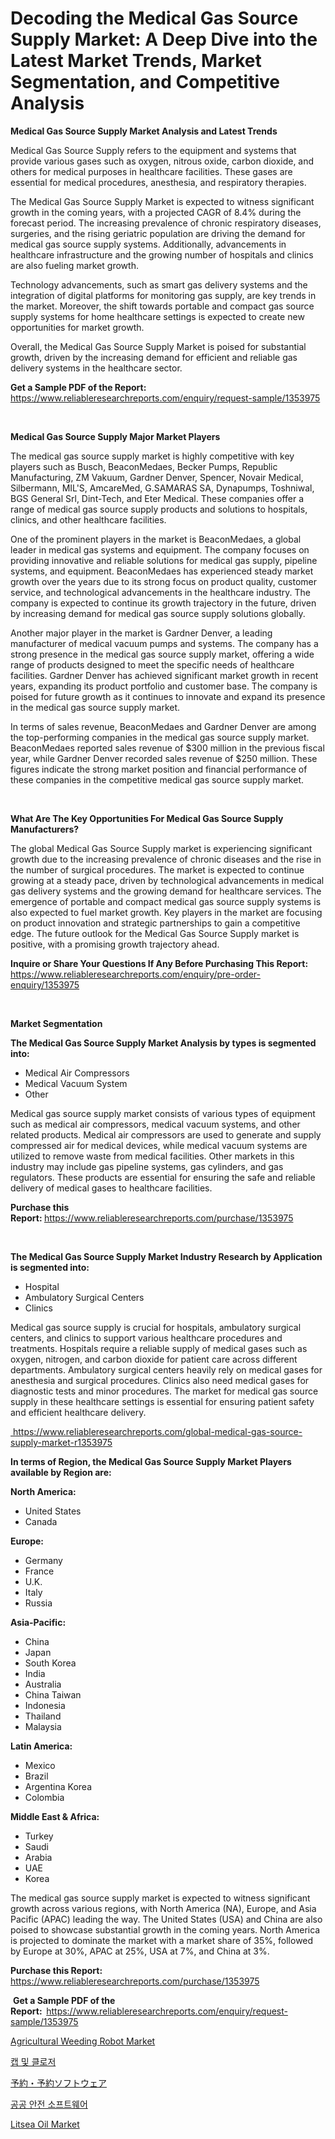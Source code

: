 <p><h1>Decoding the Medical Gas Source Supply Market: A Deep Dive into the Latest Market Trends, Market Segmentation, and Competitive Analysis</h1></p><p><strong>Medical Gas Source Supply Market Analysis and Latest Trends</strong></p>
<p><p>Medical Gas Source Supply refers to the equipment and systems that provide various gases such as oxygen, nitrous oxide, carbon dioxide, and others for medical purposes in healthcare facilities. These gases are essential for medical procedures, anesthesia, and respiratory therapies.</p><p>The Medical Gas Source Supply Market is expected to witness significant growth in the coming years, with a projected CAGR of 8.4% during the forecast period. The increasing prevalence of chronic respiratory diseases, surgeries, and the rising geriatric population are driving the demand for medical gas source supply systems. Additionally, advancements in healthcare infrastructure and the growing number of hospitals and clinics are also fueling market growth.</p><p>Technology advancements, such as smart gas delivery systems and the integration of digital platforms for monitoring gas supply, are key trends in the market. Moreover, the shift towards portable and compact gas source supply systems for home healthcare settings is expected to create new opportunities for market growth.</p><p>Overall, the Medical Gas Source Supply Market is poised for substantial growth, driven by the increasing demand for efficient and reliable gas delivery systems in the healthcare sector.</p></p>
<p><strong>Get a Sample PDF of the Report:&nbsp;</strong> <a href="https://www.reliableresearchreports.com/enquiry/request-sample/1353975">https://www.reliableresearchreports.com/enquiry/request-sample/1353975</a></p>
<p>&nbsp;</p>
<p><strong>Medical Gas Source Supply Major Market Players</strong></p>
<p><p>The medical gas source supply market is highly competitive with key players such as Busch, BeaconMedaes, Becker Pumps, Republic Manufacturing, ZM Vakuum, Gardner Denver, Spencer, Novair Medical, Silbermann, MIL'S, AmcareMed, G.SAMARAS SA, Dynapumps, Toshniwal, BGS General Srl, Dint-Tech, and Eter Medical. These companies offer a range of medical gas source supply products and solutions to hospitals, clinics, and other healthcare facilities.</p><p>One of the prominent players in the market is BeaconMedaes, a global leader in medical gas systems and equipment. The company focuses on providing innovative and reliable solutions for medical gas supply, pipeline systems, and equipment. BeaconMedaes has experienced steady market growth over the years due to its strong focus on product quality, customer service, and technological advancements in the healthcare industry. The company is expected to continue its growth trajectory in the future, driven by increasing demand for medical gas source supply solutions globally.</p><p>Another major player in the market is Gardner Denver, a leading manufacturer of medical vacuum pumps and systems. The company has a strong presence in the medical gas source supply market, offering a wide range of products designed to meet the specific needs of healthcare facilities. Gardner Denver has achieved significant market growth in recent years, expanding its product portfolio and customer base. The company is poised for future growth as it continues to innovate and expand its presence in the medical gas source supply market.</p><p>In terms of sales revenue, BeaconMedaes and Gardner Denver are among the top-performing companies in the medical gas source supply market. BeaconMedaes reported sales revenue of $300 million in the previous fiscal year, while Gardner Denver recorded sales revenue of $250 million. These figures indicate the strong market position and financial performance of these companies in the competitive medical gas source supply market.</p></p>
<p>&nbsp;</p>
<p><strong>What Are The Key Opportunities For Medical Gas Source Supply Manufacturers?</strong></p>
<p><p>The global Medical Gas Source Supply market is experiencing significant growth due to the increasing prevalence of chronic diseases and the rise in the number of surgical procedures. The market is expected to continue growing at a steady pace, driven by technological advancements in medical gas delivery systems and the growing demand for healthcare services. The emergence of portable and compact medical gas source supply systems is also expected to fuel market growth. Key players in the market are focusing on product innovation and strategic partnerships to gain a competitive edge. The future outlook for the Medical Gas Source Supply market is positive, with a promising growth trajectory ahead.</p></p>
<p><strong>Inquire or Share Your Questions If Any Before Purchasing This Report:</strong> <a href="https://www.reliableresearchreports.com/enquiry/pre-order-enquiry/1353975">https://www.reliableresearchreports.com/enquiry/pre-order-enquiry/1353975</a></p>
<p>&nbsp;</p>
<p><strong>Market Segmentation</strong></p>
<p><strong>The Medical Gas Source Supply Market Analysis by types is segmented into:</strong></p>
<p><ul><li>Medical Air Compressors</li><li>Medical Vacuum System</li><li>Other</li></ul></p>
<p><p>Medical gas source supply market consists of various types of equipment such as medical air compressors, medical vacuum systems, and other related products. Medical air compressors are used to generate and supply compressed air for medical devices, while medical vacuum systems are utilized to remove waste from medical facilities. Other markets in this industry may include gas pipeline systems, gas cylinders, and gas regulators. These products are essential for ensuring the safe and reliable delivery of medical gases to healthcare facilities.</p></p>
<p><strong>Purchase this Report:&nbsp;</strong><a href="https://www.reliableresearchreports.com/purchase/1353975">https://www.reliableresearchreports.com/purchase/1353975</a></p>
<p>&nbsp;</p>
<p><strong>The Medical Gas Source Supply Market Industry Research by Application is segmented into:</strong></p>
<p><ul><li>Hospital</li><li>Ambulatory Surgical Centers</li><li>Clinics</li></ul></p>
<p><p>Medical gas source supply is crucial for hospitals, ambulatory surgical centers, and clinics to support various healthcare procedures and treatments. Hospitals require a reliable supply of medical gases such as oxygen, nitrogen, and carbon dioxide for patient care across different departments. Ambulatory surgical centers heavily rely on medical gases for anesthesia and surgical procedures. Clinics also need medical gases for diagnostic tests and minor procedures. The market for medical gas source supply in these healthcare settings is essential for ensuring patient safety and efficient healthcare delivery.</p></p>
<p><a href="https://www.reliableresearchreports.com/global-medical-gas-source-supply-market-r1353975">&nbsp;https://www.reliableresearchreports.com/global-medical-gas-source-supply-market-r1353975</a></p>
<p><strong>In terms of Region, the Medical Gas Source Supply Market Players available by Region are:</strong></p>
<p>
    <p> <strong> North America: </strong>
        <ul>
            <li>United States</li>
            <li>Canada</li>
        </ul>
        </p> 
    <p> <strong> Europe: </strong>
        <ul>
            <li>Germany</li>
            <li>France</li>
            <li>U.K.</li>
            <li>Italy</li>
            <li>Russia</li>
        </ul>
        </p> 
    <p> <strong> Asia-Pacific: </strong>
        <ul>
            <li>China</li>
            <li>Japan</li>
            <li>South Korea</li>
            <li>India</li>
            <li>Australia</li>
            <li>China Taiwan</li>
            <li>Indonesia</li>
            <li>Thailand</li>
            <li>Malaysia</li>
        </ul>
        </p> 
    <p> <strong> Latin America: </strong>
        <ul>
            <li>Mexico</li>
            <li>Brazil</li>
            <li>Argentina Korea</li>
            <li>Colombia</li>
        </ul>
        </p> 
    <p> <strong> Middle East & Africa: </strong>
        <ul>
            <li>Turkey</li>
            <li>Saudi</li>
            <li>Arabia</li>
            <li>UAE</li>
            <li>Korea</li>
        </ul>
    </p>
    </p>
<p><p>The medical gas source supply market is expected to witness significant growth across various regions, with North America (NA), Europe, and Asia Pacific (APAC) leading the way. The United States (USA) and China are also poised to showcase substantial growth in the coming years. North America is projected to dominate the market with a market share of 35%, followed by Europe at 30%, APAC at 25%, USA at 7%, and China at 3%.</p></p>
<p><strong>Purchase this Report: </strong><a href="https://www.reliableresearchreports.com/purchase/1353975">https://www.reliableresearchreports.com/purchase/1353975</a></p>
<p>&nbsp;<strong>Get a Sample PDF of the Report:&nbsp;&nbsp;</strong><a href="https://www.reliableresearchreports.com/enquiry/request-sample/1353975">https://www.reliableresearchreports.com/enquiry/request-sample/1353975</a></p>
<p><strong></strong></p>
<p><p><a href="https://github.com/fiixsa/Market-Research-Report-List-2/blob/main/agricultural-weeding-robot-market.md">Agricultural Weeding Robot Market</a></p><p><a href="https://github.com/khytkeqagplkzqvh/Market-Research-Report-List-1/blob/main/415079740346.md">캡 및 클로저</a></p><p><a href="https://github.com/bucuel854722/Market-Research-Report-List-1/blob/main/755813343863.md">予約・予約ソフトウェア</a></p><p><a href="https://github.com/TimmyMann6767/Market-Research-Report-List-1/blob/main/612123340347.md">공공 안전 소프트웨어</a></p><p><a href="https://issuu.com/reportprime-2/docs/litsea-oil-market-size-2030.pptx">Litsea Oil Market</a></p></p>